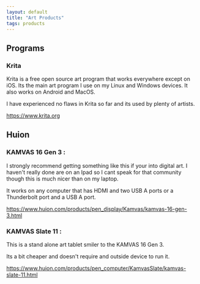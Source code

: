 ```yaml
---
layout: default
title: "Art Products"
tags: products
---
```


## Programs

### Krita

Krita is a free open source art program that works everywhere except on iOS. Its the main art program I use on my Linux and Windows devices. It also works on Android and MacOS. 

I have experienced no flaws in Krita so far and its used by plenty of artists. 

https://www.krita.org

## Huion 

### KAMVAS 16 Gen 3 : 

I strongly recommend getting something like this if your into digital art. I haven't really done are on an Ipad so I cant speak for that community though this is much nicer than on my laptop. 

It works on any computer that has HDMI and two USB A ports or a Thunderbolt port and a USB A port.

https://www.huion.com/products/pen_display/Kamvas/kamvas-16-gen-3.html

### KAMVAS Slate 11 : 

This is a stand alone art tablet smiler to the KAMVAS 16 Gen 3.

Its a bit cheaper and doesn't require and outside device to run it.

https://www.huion.com/products/pen_computer/KamvasSlate/kamvas-slate-11.html

